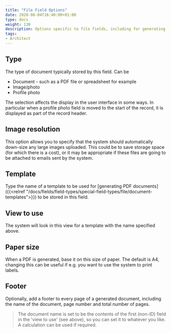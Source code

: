 ```yaml
---
title: "File Field Options"
date: 2020-06-04T16:40:00+01:00
type: docs
weight: 130
description: Options specific to file fields, including for generating documents
tags:
- Architect
---
```

## Type
The type of document typically stored by this field. Can be
* Document - such as a PDF file or spreadsheet for example
* Image/photo
* Profile photo

The selection affects the display in the user interface in some ways. In particular when a profile photo field is moved to the start of the record, it is displayed as part of the record header.

## Image resolution
This option allows you to specify that the system should automatically down-size any large images uploaded. This could be to save storage space (for which there is a cost), or it may be appropriate if these files are going to be attached to emails sent by the system.

## Template
Type the name of a template to be used for [generating PDF documents]({{<relref "/docs/fields/field-types/special-field-types/file/document-templates">}}) to be stored in this field.

## View to use
The system will look in this view for a template with the name specified above.

## Paper size
When a PDF is generated, base it on this size of paper. The default is A4, changing this can be useful if e.g. you want to use the system to print labels.

## Footer
Optionally, add a footer to every page of a generated document, including the name of the document, page number and total number of pages.

> The document name is set to be the contents of the first (non-ID) field in the 'view to use' (see above), so you can set it to whatever you like. A calculation can be used if required.

